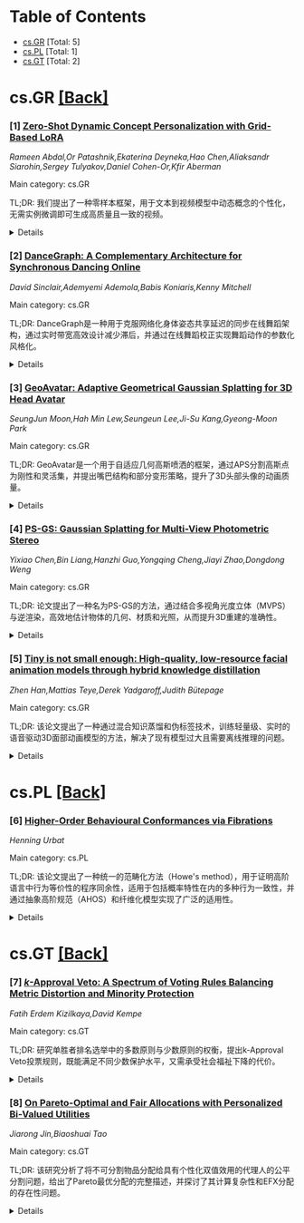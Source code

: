 <div id=toc></div>

# Table of Contents

- [cs.GR](#cs.GR) [Total: 5]
- [cs.PL](#cs.PL) [Total: 1]
- [cs.GT](#cs.GT) [Total: 2]


<div id='cs.GR'></div>

# cs.GR [[Back]](#toc)

### [1] [Zero-Shot Dynamic Concept Personalization with Grid-Based LoRA](https://arxiv.org/abs/2507.17963)
*Rameen Abdal,Or Patashnik,Ekaterina Deyneka,Hao Chen,Aliaksandr Siarohin,Sergey Tulyakov,Daniel Cohen-Or,Kfir Aberman*

Main category: cs.GR

TL;DR: 我们提出了一种零样本框架，用于文本到视频模型中动态概念的个性化，无需实例微调即可生成高质量且一致的视频。


<details>
  <summary>Details</summary>
Motivation: 现有的文本到视频生成方法在动态概念个性化时需要针对每个实例进行微调，这限制了其可扩展性。

Method: 通过结构化2x2视频网格和轻量级Grid-LoRA适配器，我们的方法在单次前向传递中完成未见过的动态概念的编辑和合成。

Result: 实验结果表明，该方法在广泛的未训练概念和编辑场景中均能产生高质量且一致的结果。

Conclusion: 我们的框架在无需测试时优化的情况下，能够推广到未见过的动态概念，显著提升了文本到视频生成的效率和可扩展性。

Abstract: Recent advances in text-to-video generation have enabled high-quality
synthesis from text and image prompts. While the personalization of dynamic
concepts, which capture subject-specific appearance and motion from a single
video, is now feasible, most existing methods require per-instance fine-tuning,
limiting scalability. We introduce a fully zero-shot framework for dynamic
concept personalization in text-to-video models. Our method leverages
structured 2x2 video grids that spatially organize input and output pairs,
enabling the training of lightweight Grid-LoRA adapters for editing and
composition within these grids. At inference, a dedicated Grid Fill module
completes partially observed layouts, producing temporally coherent and
identity preserving outputs. Once trained, the entire system operates in a
single forward pass, generalizing to previously unseen dynamic concepts without
any test-time optimization. Extensive experiments demonstrate high-quality and
consistent results across a wide range of subjects beyond trained concepts and
editing scenarios.

</details>


### [2] [DanceGraph: A Complementary Architecture for Synchronous Dancing Online](https://arxiv.org/abs/2507.18052)
*David Sinclair,Ademyemi Ademola,Babis Koniaris,Kenny Mitchell*

Main category: cs.GR

TL;DR: DanceGraph是一种用于克服网络化身体姿态共享延迟的同步在线舞蹈架构，通过实时带宽高效设计减少滞后，并通过在线舞蹈校正实现舞蹈动作的参数化风格化。


<details>
  <summary>Details</summary>
Motivation: 为了解决在线舞蹈中因网络延迟导致的身体姿态同步问题，以及如何在音乐节奏下实现舞蹈动作的实时同步与风格化。

Method: 提出了DanceGraph架构，包括实时带宽高效设计以减少延迟，并引入在线舞蹈校正技术实现舞蹈动作的参数化风格化。

Result: 成功减少了舞蹈动作同步所需的滞后时间，并展示了在线舞蹈校正技术在节奏舞蹈中的应用效果。

Conclusion: DanceGraph为在线舞蹈提供了一种高效的同步和风格化解决方案，显著提升了用户体验。

Abstract: DanceGraph is an architecture for synchronized online dancing overcoming the
latency of networked body pose sharing. We break down this challenge by
developing a real-time bandwidth-efficient architecture to minimize lag and
reduce the timeframe of required motion prediction for synchronization with the
music's rhythm. In addition, we show an interactive method for the
parameterized stylization of dance motions for rhythmic dance using online
dance correctives.

</details>


### [3] [GeoAvatar: Adaptive Geometrical Gaussian Splatting for 3D Head Avatar](https://arxiv.org/abs/2507.18155)
*SeungJun Moon,Hah Min Lew,Seungeun Lee,Ji-Su Kang,Gyeong-Moon Park*

Main category: cs.GR

TL;DR: GeoAvatar是一个用于自适应几何高斯喷洒的框架，通过APS分割高斯点为刚性和灵活集，并提出嘴巴结构和部分变形策略，提升了3D头部头像的动画质量。


<details>
  <summary>Details</summary>
Motivation: 尽管3D头部头像生成取得了进展，但在保留身份特征（重建）与支持新姿态和表情（动画）之间仍存在平衡问题，现有方法难以适应面部区域间的几何偏差。

Method: GeoAvatar采用APS对高斯点进行无监督分割，提出基于嘴巴解剖结构的部分变形策略，并引入正则化损失来实现高斯点与3DMM面部的精确绑定。

Result: 实验表明，GeoAvatar在重建和新动画场景中优于现有方法，DynamicFace数据集的发布进一步支持了研究。

Conclusion: GeoAvatar通过自适应几何高斯喷洒和嘴巴结构优化，显著提升了3D头部头像的动画质量和保真度。

Abstract: Despite recent progress in 3D head avatar generation, balancing identity
preservation, i.e., reconstruction, with novel poses and expressions, i.e.,
animation, remains a challenge. Existing methods struggle to adapt Gaussians to
varying geometrical deviations across facial regions, resulting in suboptimal
quality. To address this, we propose GeoAvatar, a framework for adaptive
geometrical Gaussian Splatting. GeoAvatar leverages Adaptive Pre-allocation
Stage (APS), an unsupervised method that segments Gaussians into rigid and
flexible sets for adaptive offset regularization. Then, based on mouth anatomy
and dynamics, we introduce a novel mouth structure and the part-wise
deformation strategy to enhance the animation fidelity of the mouth. Finally,
we propose a regularization loss for precise rigging between Gaussians and 3DMM
faces. Moreover, we release DynamicFace, a video dataset with highly expressive
facial motions. Extensive experiments show the superiority of GeoAvatar
compared to state-of-the-art methods in reconstruction and novel animation
scenarios.

</details>


### [4] [PS-GS: Gaussian Splatting for Multi-View Photometric Stereo](https://arxiv.org/abs/2507.18231)
*Yixiao Chen,Bin Liang,Hanzhi Guo,Yongqing Cheng,Jiayi Zhao,Dongdong Weng*

Main category: cs.GR

TL;DR: 论文提出了一种名为PS-GS的方法，通过结合多视角光度立体（MVPS）与逆渲染，高效地估计物体的几何、材质和光照，从而提升3D重建的准确性。


<details>
  <summary>Details</summary>
Motivation: 现有的逆渲染方法依赖于固定的环境光照，导致3D重建结果不够准确，而结合MVPS的逆渲染方法仍然面临效率挑战。本文旨在填补这一空白。

Method: PS-GS通过构建初始2D高斯溅射模型作为几何基础，随后基于完整渲染方程进行延迟逆渲染，并通过多层感知器计算光照。优化过程中通过光度立体法估计的法线图和提出的2D高斯光线追踪方法规范光照，结合多视角和多光源图像缓解逆渲染的病态问题。

Result: 实验表明，PS-GS在合成和真实数据集上的重建精度和计算效率均优于现有方法，且重建结果可用于新视角合成、重光照以及材质和形状编辑。

Conclusion: 本文提出的PS-GS方法通过多视角和多光源图像的结合以及高效优化策略，显著提升了逆渲染在3D重建中的表现，为后续应用提供了强大支持。

Abstract: Integrating inverse rendering with multi-view photometric stereo (MVPS)
yields more accurate 3D reconstructions than the inverse rendering approaches
that rely on fixed environment illumination. However, efficient inverse
rendering with MVPS remains challenging. To fill this gap, we introduce the
Gaussian Splatting for Multi-view Photometric Stereo (PS-GS), which efficiently
and jointly estimates the geometry, materials, and lighting of the object that
is illuminated by diverse directional lights (multi-light). Our method first
reconstructs a standard 2D Gaussian splatting model as the initial geometry.
Based on the initialization model, it then proceeds with the deferred inverse
rendering by the full rendering equation containing a lighting-computing
multi-layer perceptron. During the whole optimization, we regularize the
rendered normal maps by the uncalibrated photometric stereo estimated normals.
We also propose the 2D Gaussian ray-tracing for single directional light to
refine the incident lighting. The regularizations and the use of multi-view and
multi-light images mitigate the ill-posed problem of inverse rendering. After
optimization, the reconstructed object can be used for novel-view synthesis,
relighting, and material and shape editing. Experiments on both synthetic and
real datasets demonstrate that our method outperforms prior works in terms of
reconstruction accuracy and computational efficiency.

</details>


### [5] [Tiny is not small enough: High-quality, low-resource facial animation models through hybrid knowledge distillation](https://arxiv.org/abs/2507.18352)
*Zhen Han,Mattias Teye,Derek Yadgaroff,Judith Bütepage*

Main category: cs.GR

TL;DR: 该论文提出了一种通过混合知识蒸馏和伪标签技术，训练轻量级、实时的语音驱动3D面部动画模型的方法，解决了现有模型过大且需要离线推理的问题。


<details>
  <summary>Details</summary>
Motivation: 现有高质量语音驱动3D面部动画模型依赖于大型预训练语音编码器，导致模型过大且仅适用于离线推理。为实现在设备上实时运行的目标，需要开发轻量级模型。

Method: 通过混合知识蒸馏和伪标签技术，利用大型音频数据集和教师模型，训练仅包含卷积和全连接层的小型学生模型，摒弃注意力机制或循环更新的需求。

Result: 实验表明，该方法将内存占用压缩至3.4 MB，所需未来音频上下文缩短至81毫秒，同时保持高质量动画效果。

Conclusion: 该方法为实现设备上的实时推理提供了可能，是迈向逼真、模型驱动数字角色的重要一步。

Abstract: The training of high-quality, robust machine learning models for
speech-driven 3D facial animation requires a large, diverse dataset of
high-quality audio-animation pairs. To overcome the lack of such a dataset,
recent work has introduced large pre-trained speech encoders that are robust to
variations in the input audio and, therefore, enable the facial animation model
to generalize across speakers, audio quality, and languages. However, the
resulting facial animation models are prohibitively large and lend themselves
only to offline inference on a dedicated machine. In this work, we explore
on-device, real-time facial animation models in the context of game
development. We overcome the lack of large datasets by using hybrid knowledge
distillation with pseudo-labeling. Given a large audio dataset, we employ a
high-performing teacher model to train very small student models. In contrast
to the pre-trained speech encoders, our student models only consist of
convolutional and fully-connected layers, removing the need for attention
context or recurrent updates. In our experiments, we demonstrate that we can
reduce the memory footprint to up to 3.4 MB and required future audio context
to up to 81 ms while maintaining high-quality animations. This paves the way
for on-device inference, an important step towards realistic, model-driven
digital characters.

</details>


<div id='cs.PL'></div>

# cs.PL [[Back]](#toc)

### [6] [Higher-Order Behavioural Conformances via Fibrations](https://arxiv.org/abs/2507.18509)
*Henning Urbat*

Main category: cs.PL

TL;DR: 该论文提出了一种统一的范畴化方法（Howe's method），用于证明高阶语言中行为等价性的程序同余性，适用于包括概率特性在内的多种行为一致性，并通过抽象高阶规范（AHOS）和纤维化模型实现了广泛的适用性。


<details>
  <summary>Details</summary>
Motivation: 近年来，具有定量特性（如概率）的高阶语言兴起，需要扩展共归纳方法以处理更精细的行为一致性（如行为距离）。为了保证这些方法的正确性，需要证明行为一致性是程序同余的，然而传统的Howe's方法需针对特定语言和行为一致性定制，复杂度高。

Method: 论文提出了一种统一的范畴方法，通过两个正交的抽象维度实现：(1) 使用抽象高阶规范（AHOS）对高阶语言建模；(2) 通过纤维化模型描述行为一致性（如关系或度量）。该方法在广泛的条件下证明了行为一致性的同余性。

Result: 在AHOS模型下，论文提出了一个基本的同余定理：在自然条件下，行为一致性的最大双一致性形成同余。通过应用该方法，成功证明了概率高阶语言的互模拟性和行为伪度量的同余性。

Conclusion: 通过统一的范畴化方法，论文简化了Howe's方法的复杂性，使其能够广泛应用于不同语言和行为一致性的同余性证明，为高阶语言的形式化验证提供了更通用的工具。

Abstract: Coinduction is a widely used technique for establishing behavioural
equivalence of programs in higher-order languages. In recent years, the rise of
languages with quantitative (e.g.~probabilistic) features has led to extensions
of coinductive methods to more refined types of behavioural conformances, most
notably notions of behavioural distance. To guarantee soundness of coinductive
reasoning, one needs to show that the behavioural conformance at hand forms a
program congruence, i.e. it is suitably compatible with the operations of the
language. This is usually achieved by a complex proof technique known as
\emph{Howe's method}, which needs to be carefully adapted to both the specific
language and the targeted notion of behavioural conformance. We develop a
uniform categorical approach to Howe's method that features two orthogonal
dimensions of abstraction: (1) the underlying higher-order language is modelled
by an \emph{abstract higher-order specification} (AHOS), a novel and very
general categorical account of operational semantics, and (2) notions of
behavioural conformance (such as relations or metrics) are modelled via
fibrations over the base category of an AHOS. Our main result is a fundamental
congruence theorem at this level of generality: Under natural conditions on the
categorical ingredients and the operational rules of a language modelled by an
AHOS, the greatest behavioural (bi)conformance on its operational model forms a
congruence. We illustrate our theory by deriving congruence of bisimilarity and
behavioural pseudometrics for probabilistic higher-order languages.

</details>


<div id='cs.GT'></div>

# cs.GT [[Back]](#toc)

### [7] [$k$-Approval Veto: A Spectrum of Voting Rules Balancing Metric Distortion and Minority Protection](https://arxiv.org/abs/2507.17981)
*Fatih Erdem Kizilkaya,David Kempe*

Main category: cs.GT

TL;DR: 研究单胜者排名选举中的多数原则与少数原则的权衡，提出k-Approval Veto投票规则，既能满足不同少数保护水平，又需承受社会福祉下降的代价。


<details>
  <summary>Details</summary>
Motivation: 探讨民主系统中多数原则（最大化社会福利）与少数原则（保护少数群体免受极端结果影响）之间的权衡关系。

Method: 使用度量扭曲框架（包括功利性、α百分位数和平均主义目标）衡量社会福利，引入ℓ-互惠少数标准衡量少数保护，分析k-Approval Veto投票规则在不同参数下的表现。

Result: k-Approval Veto规则能提供至少k水平的少数保护，但社会福利会下降。功利目标下，度量扭曲与k线性增长；α百分位数目标下，最优扭曲为5（α≥k/(k+1)）或无限（α<k/(k+1)）；平均主义目标下，最优扭曲为3。

Conclusion: k-Approval Veto规则为多数与少数原则的权衡提供了灵活的选择，但其社会福利代价随少数保护水平增加而上升。

Abstract: In the context of single-winner ranked-choice elections between $m$
candidates, we explore the tradeoff between two competing goals in every
democratic system: the majority principle (maximizing the social welfare) and
the minority principle (safeguarding minority groups from overly bad
outcomes).To measure the social welfare, we use the well-established framework
of metric distortion subject to various objectives: utilitarian (i.e., total
cost), $\alpha$-percentile (e.g., median cost for $\alpha = 1/2$), and
egalitarian (i.e., max cost). To measure the protection of minorities, we
introduce the $\ell$-mutual minority criterion, which requires that if a
sufficiently large (parametrized by $\ell$) coalition $T$ of voters ranks all
candidates in $S$ lower than all other candidates, then none of the candidates
in $S$ should win. The highest $\ell$ for which the criterion is satisfied
provides a well-defined measure of mutual minority protection (ranging from 1
to $m$).
  Our main contribution is the analysis of a recently proposed class of voting
rules called $k$-Approval Veto, offering a comprehensive range of trade-offs
between the two principles. This class spans between Plurality Veto (for $k=1$)
- a simple voting rule achieving optimal metric distortion - and Vote By Veto
(for $k=m$) which picks a candidate from the proportional veto core. We show
that $k$-Approval Veto has minority protection at least $k$, and thus, it
accommodates any desired level of minority protection. However, this comes at
the price of lower social welfare. For the utilitarian objective, the metric
distortion increases linearly in $k$. For the $\alpha$-percentile objective,
the metric distortion is the optimal value of 5 for $\alpha \ge k/(k+1)$ and
unbounded for $\alpha < k/(k+1)$. For the egalitarian objective, the metric
distortion is the optimal value of 3 for all values of $k$.

</details>


### [8] [On Pareto-Optimal and Fair Allocations with Personalized Bi-Valued Utilities](https://arxiv.org/abs/2507.18251)
*Jiarong Jin,Biaoshuai Tao*

Main category: cs.GT

TL;DR: 该研究分析了将不可分割物品分配给具有个性化双值效用的代理人的公平分割问题，给出了Pareto最优分配的完整描述，并探讨了其计算复杂性和EFX分配的存在性问题。


<details>
  <summary>Details</summary>
Motivation: 研究动机在于解决不可分割物品在个性化双值效用下的公平分配问题，填补现有研究中关于Pareto最优分配和EFX分配的理论空白。

Method: 通过分析代理人的价值比率（$r_i = a_i / b_i$），研究提供了Pareto最优分配的完整描述，并针对整数$r_i$情形设计多项式时间算法，同时证明了一般情况下判定问题的coNP-完全性。

Result: 结果表明，当$r_i$为整数时，Pareto最优分配的判定问题可在多项式时间内解决；而在一般情况下为coNP-完全。同时，证明了EFX分配在个性化双值效用下存在且可多项式时间计算。

Conclusion: 结论指出，研究扩展了双值效用下的EFX分配结果，并提出了EFX与Pareto最优分配是否始终存在并可多项式时间计算的开放性问题。

Abstract: We study the fair division problem of allocating $m$ indivisible goods to $n$
agents with additive personalized bi-valued utilities. Specifically, each agent
$i$ assigns one of two positive values $a_i > b_i > 0$ to each good, indicating
that agent $i$'s valuation of any good is either $a_i$ or $b_i$. For
convenience, we denote the value ratio of agent $i$ as $r_i = a_i / b_i$.
  We give a characterization to all the Pareto-optimal allocations. Our
characterization implies a polynomial-time algorithm to decide if a given
allocation is Pareto-optimal in the case each $r_i$ is an integer. For the
general case (where $r_i$ may be fractional), we show that this decision
problem is coNP-complete. Our result complements the existing results: this
decision problem is coNP-complete for tri-valued utilities (where each agent's
value for each good belongs to $\{a,b,c\}$ for some prescribed $a>b>c\geq0$),
and this decision problem belongs to P for bi-valued utilities (where $r_i$ in
our model is the same for each agent).
  We further show that an EFX allocation always exists and can be computed in
polynomial time under the personalized bi-valued utilities setting, which
extends the previous result on bi-valued utilities. We propose the open problem
of whether an EFX and Pareto-optimal allocation always exists (and can be
computed in polynomial time).

</details>

